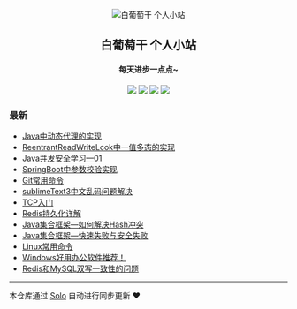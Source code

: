 <p align="center"><img alt="白葡萄干 个人小站" src="https://iniconico-image.oss-cn-chengdu.aliyuncs.com/my_file/desert-nature-svgrepo-com.png?versionId=CAEQPhiBgMCV7Nz8zBciIGRlYzlhNDMyNTczYTQ5ZWQ4NTg4NDg4MmM1NGY4YWYx"></p><h2 align="center">
白葡萄干 个人小站
</h2>

<h4 align="center">每天进步一点点~</h4>
<p align="center"><a title="白葡萄干 个人小站" target="_blank" href="https://github.com/iniconico/solo-blog"><img src="https://img.shields.io/github/last-commit/iniconico/solo-blog.svg?style=flat-square&color=FF9900"></a>
<a title="GitHub repo size in bytes" target="_blank" href="https://github.com/iniconico/solo-blog"><img src="https://img.shields.io/github/repo-size/iniconico/solo-blog.svg?style=flat-square"></a>
<a title="Solo Version" target="_blank" href="https://github.com/88250/solo/releases"><img src="https://img.shields.io/badge/solo-4.3.1-f1e05a.svg?style=flat-square&color=blueviolet"></a>
<a title="Hits" target="_blank" href="https://github.com/88250/hits"><img src="https://hits.b3log.org/iniconico/solo-blog.svg"></a></p>

### 最新

* [Java中动态代理的实现](http://localhost/articles/2022/01/08/1641631807952.html)
* [ReentrantReadWriteLcok中一值多态的实现](http://localhost/articles/2022/01/01/1640969021834.html)
* [Java并发安全学习—01](http://localhost/articles/2021/12/12/1639245004974.html)
* [SpringBoot中参数校验实现](http://localhost/articles/2021/12/11/1639166166742.html)
* [Git常用命令](http://localhost/articles/2021/11/08/1636365328860.html)
* [sublimeText3中文乱码问题解决](http://localhost/articles/2021/07/09/1625795154413.html)
* [TCP入门](http://localhost/articles/2021/06/02/1622565721545.html)
* [Redis持久化详解](http://localhost/articles/2021/06/01/1622506736712.html)
* [Java集合框架—如何解决Hash冲突](http://localhost/articles/2021/05/27/1622101925344.html)
* [Java集合框架—快速失败与安全失败](http://localhost/articles/2021/05/26/1622017704245.html)
* [Linux常用命令](http://localhost/articles/2021/05/25/1621937572286.html)
* [Windows好用办公软件推荐！](http://localhost/articles/2021/05/25/1621912540960.html)
* [Redis和MySQL双写一致性的问题](http://localhost/articles/2021/05/24/1621826644614.html)



---

本仓库通过 [Solo](https://github.com/88250/solo) 自动进行同步更新 ❤️ 